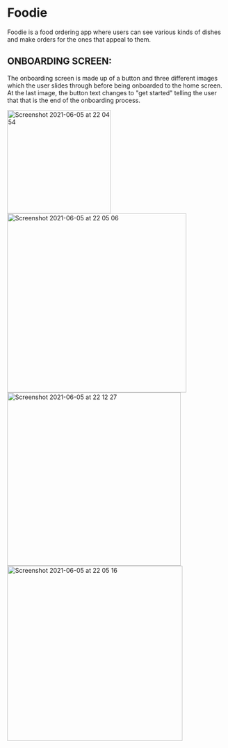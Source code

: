 # Foodie

Foodie is a food ordering app where users can see various kinds of dishes and make orders for the ones that appeal to them. 


## ONBOARDING SCREEN:
The onboarding screen is made up of a button and three different images which the user slides through before being onboarded to the home screen. At the last image, the button text changes to "get started" telling the user that that is the end of the onboarding process. 

<img width="238" alt="Screenshot 2021-06-05 at 22 04 54" src="https://user-images.githubusercontent.com/69020285/120905468-2379da80-c64a-11eb-97bf-ef43dd43a7b0.png"> 
<img width="412" alt="Screenshot 2021-06-05 at 22 05 06" src="https://user-images.githubusercontent.com/69020285/120905600-101b3f00-c64b-11eb-98ec-60e3fe278be5.png">
<img width="399" alt="Screenshot 2021-06-05 at 22 12 27" src="https://user-images.githubusercontent.com/69020285/120905612-24f7d280-c64b-11eb-8ce5-f5ac010ba17f.png">
<img width="403" alt="Screenshot 2021-06-05 at 22 05 16" src="https://user-images.githubusercontent.com/69020285/120905615-27f2c300-c64b-11eb-92bd-e5a968a8b967.png">




